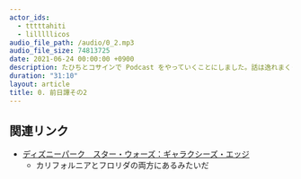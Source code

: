 ```yaml
---
actor_ids:
  - tttttahiti
  - lilllllicos
audio_file_path: /audio/0_2.mp3
audio_file_size: 74813725
date: 2021-06-24 00:00:00 +0900
description: たひちとコサインで Podcast をやっていくことにしました。話は逸れまくって、エージェント・オブ・シールド、スター・ウォーズユニバースの設定矛盾、ファンタジー世界に住みたい話、ディズニーワールド行きたい話など……結局名前は決まりませんでした。
duration: "31:10"
layout: article
title: 0. 前日譚その2
---
```


## 関連リンク
- [ディズニーパーク　スター・ウォーズ：ギャラクシーズ・エッジ](https://www.disney.co.jp/park/news/resort/190424.html)
  - カリフォルニアとフロリダの両方にあるみたいだ